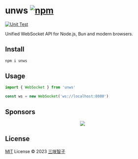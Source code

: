 # unws [![npm](https://img.shields.io/npm/v/unws.svg)](https://npmjs.com/package/unws)

[![Unit Test](https://github.com/sxzz/unws/actions/workflows/unit-test.yml/badge.svg)](https://github.com/sxzz/unws/actions/workflows/unit-test.yml)

Unified WebSocket API for Node.js, Bun and modern browsers.

## Install

```bash
npm i unws
```

## Usage

```ts
import { WebSocket } from 'unws'

const ws = new WebSocket('ws://localhost:8080')
```

## Sponsors

<p align="center">
  <a href="https://cdn.jsdelivr.net/gh/sxzz/sponsors/sponsors.svg">
    <img src='https://cdn.jsdelivr.net/gh/sxzz/sponsors/sponsors.svg'/>
  </a>
</p>

## License

[MIT](./LICENSE) License © 2023 [三咲智子](https://github.com/sxzz)
